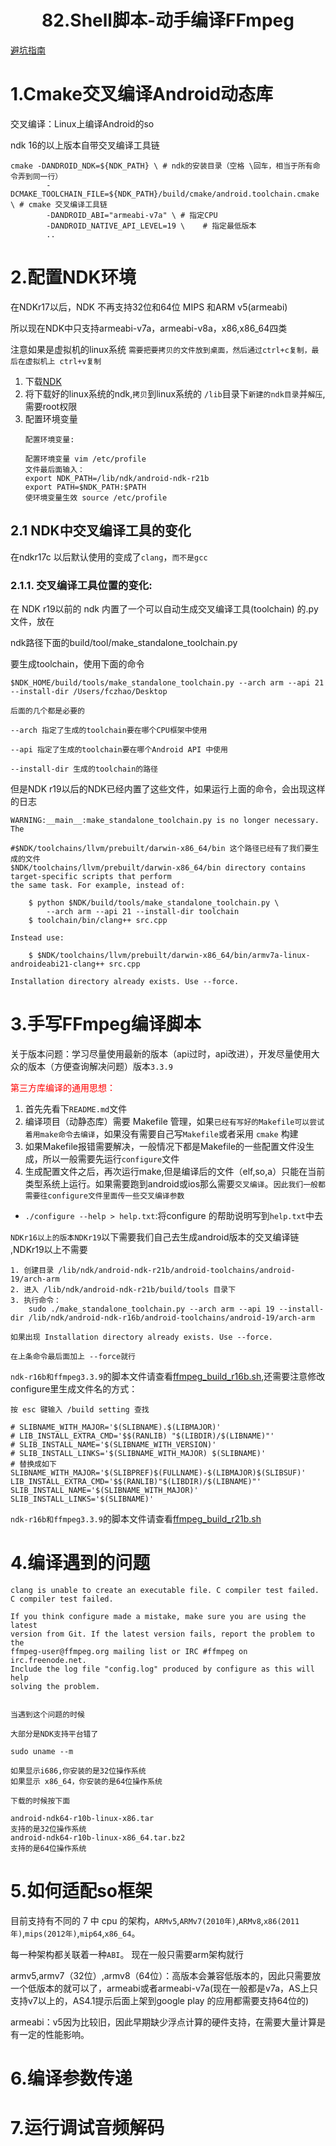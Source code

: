 # <center>82.Shell脚本-动手编译FFmpeg<center>


[避坑指南](https://www.jianshu.com/p/fe54d70a260e)

# 1.Cmake交叉编译Android动态库
交叉编译：Linux上编译Android的so

ndk 16的以上版本自带交叉编译工具链

```
cmake -DANDROID_NDK=${NDK_PATH} \ # ndk的安装目录（空格 \回车，相当于所有命令弄到同一行）
        -DCMAKE_TOOLCHAIN_FILE=${NDK_PATH}/build/cmake/android.toolchain.cmake \ # cmake 交叉编译工具链
        -DANDROID_ABI="armeabi-v7a" \ # 指定CPU
        -DANDROID_NATIVE_API_LEVEL=19 \    # 指定最低版本
        ..
```

# 2.配置NDK环境

在NDKr17以后，NDK 不再支持32位和64位 MIPS 和ARM v5(armeabi)

所以现在NDK中只支持armeabi-v7a，armeabi-v8a，x86,x86_64四类

注意如果是虚拟机的linux系统 `需要把要拷贝的文件放到桌面，然后通过ctrl+c复制，最后在虚拟机上 ctrl+v复制`

1. 下载[NDK](https://www.jianshu.com/p/528eeb266f83)
2. 将下载好的linux系统的ndk,`拷贝`到linux系统的 `/lib`目录下`新建的ndk目录`并`解压`,需要root权限
3. 配置环境变量  
    ```
    配置环境变量:
    
    配置环境变量 vim /etc/profile
    文件最后面输入：
    export NDK_PATH=/lib/ndk/android-ndk-r21b
    export PATH=$NDK_PATH:$PATH
    使环境变量生效 source /etc/profile
    ```

## 2.1 NDK中交叉编译工具的变化

在ndkr17c 以后默认使用的变成了`clang`，`而不是gcc`

### 2.1.1. 交叉编译工具位置的变化:

在 NDK r19以前的 ndk 内置了一个可以自动生成交叉编译工具(toolchain) 的.py文件，放在

ndk路径下面的build/tool/make_standalone_toolchain.py

要生成toolchain，使用下面的命令

```
$NDK_HOME/build/tools/make_standalone_toolchain.py --arch arm --api 21 --install-dir /Users/fczhao/Desktop

后面的几个都是必要的

--arch 指定了生成的toolchain要在哪个CPU框架中使用

--api 指定了生成的toolchain要在哪个Android API 中使用

--install-dir 生成的toolchain的路径
```

但是NDK r19以后的NDK已经内置了这些文件，如果运行上面的命令，会出现这样的日志

```
WARNING:__main__:make_standalone_toolchain.py is no longer necessary. The

#$NDK/toolchains/llvm/prebuilt/darwin-x86_64/bin 这个路径已经有了我们要生成的文件
$NDK/toolchains/llvm/prebuilt/darwin-x86_64/bin directory contains target-specific scripts that perform
the same task. For example, instead of:

    $ python $NDK/build/tools/make_standalone_toolchain.py \
        --arch arm --api 21 --install-dir toolchain
    $ toolchain/bin/clang++ src.cpp

Instead use:

    $ $NDK/toolchains/llvm/prebuilt/darwin-x86_64/bin/armv7a-linux-androideabi21-clang++ src.cpp

Installation directory already exists. Use --force.
```


# 3.手写FFmpeg编译脚本
关于版本问题：学习尽量使用最新的版本（api过时，api改进），开发尽量使用大众的版本（方便查询解决问题）版本`3.3.9`

<font color=red>第三方库编译的通用思想：</font>

1. 首先先看下`README.md`文件
2. 编译项目（动静态库）需要 Makefile 管理，如果`已经有写好的Makefile可以尝试着用make命令去编译`，如果没有需要自己写`Makefile`或者采用 `cmake` 构建
3. 如果Makefile报错需要解决，一般情况下都是Makefile的一些配置文件没生成，所以一般需要先运行`configure`文件
4. 生成配置文件之后，再次运行make,但是编译后的文件（elf,so,a）只能在当前类型系统上运行。如果需要跑到android或ios那么需要`交叉编译`。`因此我们一般都需要往configure文件里面传一些交叉编译参数`

- `./configure --help > help.txt`:将configure 的帮助说明写到`help.txt`中去

`NDKr16以上的版本NDKr19`以下需要我们自己去生成android版本的交叉编译链 ,NDKr19以上不需要
   
```
1. 创建目录 /lib/ndk/android-ndk-r21b/android-toolchains/android-19/arch-arm
2. 进入 /lib/ndk/android-ndk-r21b/build/tools 目录下
3. 执行命令：
    sudo ./make_standalone_toolchain.py --arch arm --api 19 --install-dir /lib/ndk/android-ndk-r16b/android-toolchains/android-19/arch-arm

如果出现 Installation directory already exists. Use --force.

在上条命令最后面加上 --force就行

```

`ndk-r16b和ffmpeg3.3.9`的脚本文件请查看[ffmpeg_build_r16b.sh](../makefile、cmake、shell/82.Shell脚本-动手编译FFmpeg/ffmpeg_build_r16b.sh),还需要注意修改configure里生成文件名的方式：

```
按 esc 键输入 /build setting 查找

# SLIBNAME_WITH_MAJOR='$(SLIBNAME).$(LIBMAJOR)'
# LIB_INSTALL_EXTRA_CMD='$$(RANLIB) "$(LIBDIR)/$(LIBNAME)"'
# SLIB_INSTALL_NAME='$(SLIBNAME_WITH_VERSION)'
# SLIB_INSTALL_LINKS='$(SLIBNAME_WITH_MAJOR) $(SLIBNAME)'
# 替换成如下
SLIBNAME_WITH_MAJOR='$(SLIBPREF)$(FULLNAME)-$(LIBMAJOR)$(SLIBSUF)'
LIB_INSTALL_EXTRA_CMD='$$(RANLIB)"$(LIBDIR)/$(LIBNAME)"'
SLIB_INSTALL_NAME='$(SLIBNAME_WITH_MAJOR)'
SLIB_INSTALL_LINKS='$(SLIBNAME)'
```

`ndk-r16b和ffmpeg3.3.9`的脚本文件请查看[ffmpeg_build_r21b.sh](../makefile、cmake、shell/82.Shell脚本-动手编译FFmpeg/ffmpeg_build_r21b.sh)




# 4.编译遇到的问题

```
clang is unable to create an executable file. C compiler test failed.
C compiler test failed.

If you think configure made a mistake, make sure you are using the latest
version from Git. If the latest version fails, report the problem to the
ffmpeg-user@ffmpeg.org mailing list or IRC #ffmpeg on irc.freenode.net.
Include the log file "config.log" produced by configure as this will help
solving the problem.


当遇到这个问题的时候

大部分是NDK支持平台错了

sudo uname --m

如果显示i686,你安装的是32位操作系统
如果显示 x86_64，你安装的是64位操作系统

下载的时候按下面

android-ndk64-r10b-linux-x86.tar
支持的是32位操作系统
android-ndk64-r10b-linux-x86_64.tar.bz2 
支持的是64位操作系统

```

# 5.如何适配so框架
目前支持有不同的 7 中 cpu 的架构，`ARMv5`,`ARMv7(2010年)`,`ARMv8`,`x86(2011年)`,`mips(2012年)`,`mip64`,`x86_64`。  

每一种架构都关联着一种`ABI`。  现在一般只需要arm架构就行

armv5,armv7（32位）,armv8（64位）：高版本会兼容低版本的，因此只需要放一个低版本的就可以了，armeabi或者armeabi-v7a(现在一般都是v7a，AS上只支持v7以上的，AS4.1提示后面上架到google play 的应用都需要支持64位的)  

armeabi：v5因为比较旧，因此早期缺少浮点计算的硬件支持，在需要大量计算是有一定的性能影响。

# 6.编译参数传递

# 7.运行调试音频解码




